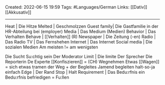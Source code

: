 Created: 2022-06-15 19:59
Tags: #Languages/German 
Links: [[Dativ]] [[Akkusativ]]
___

Heat | Die  Hitze
Melted | Geschmolzzen
Guest family| Die Gastfamilie
in der HR-Abteilung
bei (employer)
Media | Das Medium (Medien)
Behavior | Das Verhalten
Behave | [[Verhalten]] (R)
Newspaper | Die Zeitung (-en)
Radio | Das Radio
TV | Das Fernshehen
Internet | Das Internet
Social media | Die sozialen Medien
Am meisten != am wenigsten

Die Sucht
Su:chtig sein
Der Moderator
Limit | Die  limite
Der Sprecher
Die Reporterin
De Experte
[[Konfiszieren]] = (CH) Wegnehmen
Etwas [[Wagen]] = sich etwas tramen
der Weg + der Begleites
Jamend begleiten
halt-so-ja einfach
Edge | Der Rand
Stop | Halt
Requirement | Das Bedu:rfnis
ein Bedu:rfnis befriedigen = Fu:llen
